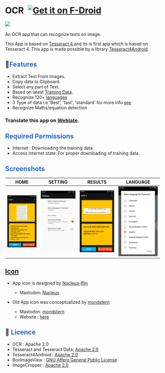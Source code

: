 # OCR  ​  [<img src="https://f-droid.org/badge/get-it-on.png" alt="Get it on F-Droid" height="60">](https://f-droid.org/packages/io.github.subhamtyagi.ocr/)

<a href="https://hosted.weblate.org/projects/android-ocr" alt="Translate on Weblate"><img src="https://img.shields.io/badge/Translation-Weblate-red" ></a>


An OCR app that can recognize texts on image. 

This App is based on <a href="https://github.com/tesseract-ocr/tesseract/blob/master/README.md">Tesseract 4 </a> and its is first app which is based on Tesseract 4. This app is made possible by a library [Tesseract4Android](https://github.com/adaptech-cz/Tesseract4Android).


## 🚀<font color="#2467d6"><b>Features</b></font>

* Extract Text From Images.
* Copy data to Clipboard.
* Select any part of Text.
* Based on latest [Training Data](https://github.com/tesseract-ocr/tessdoc/blob/master/Data-Files.md).
* Recognize 120+ [languages](https://tesseract-ocr.github.io/tessdoc/Data-Files)
* 3 Type of data i.e 'Best', 'fast', 'standard' for more info [see](https://github.com/tesseract-ocr/tessdoc/blob/master/Data-Files.md)
* Recognize Maths/equation detection

### Translate this app on [Weblate](https://hosted.weblate.org/projects/android-ocr).


## <font color="#2467d6"><b>Required Permissions </b></font>

* Internet : Downloading the training data 
* Access Internet state: For proper downloading of training data.


## <font color="#2467d6"><b>Screenshots </b></font>

| HOME | SETTING | RESULTS |LANGUAGE|
|:-:|:-:|:-:|:-:|
| ![home](fastlane/metadata/android/en-US/images/phoneScreenshots/1.jpg?raw=true "home") | ![settings](fastlane/metadata/android/en-US/images/phoneScreenshots/2.jpg?raw=true "settings") | ![result](fastlane/metadata/android/en-US/images/phoneScreenshots/5.jpg?raw=true "result") | ![language](fastlane/metadata/android/en-US/images/phoneScreenshots/4.jpg?raw=true "language") |

## <font color="#2467d6"><b>[Icon ](https://github.com/SubhamTyagi/android-ocr/issues/15) </b></font>

*  App icon is designed by [Nucleus-ffm](https://github.com/nucleus-ffm)
 
    - Mastodon: [Nucleus](https://social.tchncs.de/@Nucleus) 


* Old App icon was conceptualized by [mondstern](https://mastodon.technology/@mondstern)

    - Mastodon:  [mondstern](https://mastodon.technology/@mondstern)
    - Website :  [here](https://www.moooon.de/)
   
  
  
## 📓 <font color="#2467d6"><b>Licence </b></font>

* OCR : Apache 2.0
* Tesseract and Tesseract Data: [Apache 2.0](https://github.com/tesseract-ocr/tesseract/blob/master/LICENSE)
* Tesseract4Android : [Apache 2.0](https://github.com/adaptech-cz/Tesseract4Android/blob/master/LICENSE)
* BoxImageView : [GNU Affero General Public License](https://github.com/SubhamTyagi/android-cr/blob/master/app/src/main/java/io/github/subhamtyagi/ocr/views/BoxImageView.java)
* ImageCropper : [Apache 2.0](https://github.com/ArthurHub/Android-Image-Cropper/blob/master/LICENSE.txt)

